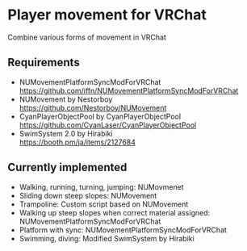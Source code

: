 # Player movement for VRChat
Combine various forms of movement in VRChat

## Requirements
- NUMovementPlatformSyncModForVRChat  
https://github.com/iffn/NUMovementPlatformSyncModForVRChat
- NUMovement by Nestorboy  
https://github.com/Nestorboy/NUMovement
- CyanPlayerObjectPool by CyanPlayerObjectPool  
https://github.com/CyanLaser/CyanPlayerObjectPool
- SwimSystem 2.0 by Hirabiki  
https://booth.pm/ja/items/2127684

## Currently implemented
- Walking, running, turning, jumping: NUMovmenet
- Sliding down steep slopes: NUMovement
- Trampoline: Custom script based on NUMovement
- Walking up steep slopes when correct material assigned: NUMovementPlatformSyncModForVRChat
- Platform with sync: NUMovementPlatformSyncModForVRChat
- Swimming, diving: Modified SwimSystem by Hirabiki  